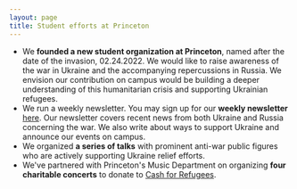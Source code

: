 ```yaml
---
layout: page
title: Student efforts at Princeton
---
```




- We **founded a new student organization at Princeton**, named after the date of the invasion, 02.24.2022. We would like to raise awareness of the war in Ukraine and the accompanying repercussions in Russia. We envision our contribution on campus would be building a deeper understanding of this humanitarian crisis and supporting Ukrainian refugees.
- We run a weekly newsletter. You may sign up for our **weekly newsletter** [here](https://forms.gle/kY3LTwPGRWYfmVjC6). Our newsletter covers recent news from both Ukraine and Russia concerning the war. We also write about ways to support Ukraine and announce our events on campus.
- We organized **a series of talks** with prominent anti-war public figures who are actively supporting Ukraine relief efforts.
- We've partnered with Princeton's Music Department on organizing **four charitable concerts** to donate to [Cash for Refugees](https://www.cashforrefugees.org).
